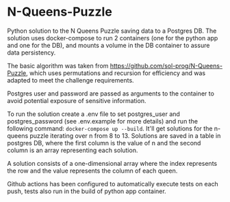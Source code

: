 # N-Queens-Puzzle

Python solution to the N Queens Puzzle saving data to a Postgres DB. The solution uses docker-compose to run 2 containers (one for the python app and one for the DB), and mounts a volume in the DB container to assure data persistency.

The basic algorithm was taken from https://github.com/sol-prog/N-Queens-Puzzle, which uses permutations and recursion for efficiency and was adapted to meet the challenge requirements.

Postgres user and password are passed as arguments to the container to avoid potential exposure of sensitive information.

To run the solution create a .env file to set postgres_user and postgres_password (see .env.example for more details) and run the following command: `docker-compose up --build`. It'll get solutions for the n-queens puzzle iterating over n from 8 to 13. Solutions are saved in a table in postgres DB, where the first column is the value of n and the second column is an array representing each solution.

A solution consists of a one-dimensional array where the index represents the row and the value represents the column of each queen.

Github actions has been configured to automatically execute tests on each push, tests also run in the build of python app container.